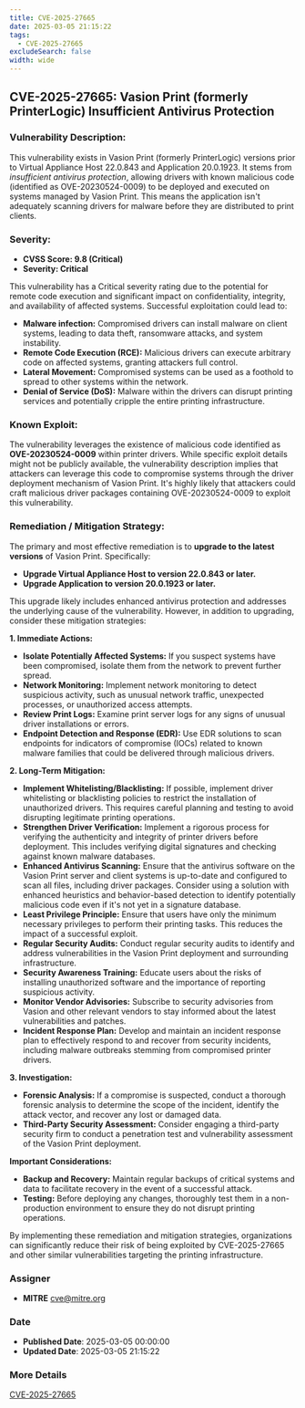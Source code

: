 ```yaml
---
title: CVE-2025-27665
date: 2025-03-05 21:15:22
tags:
  - CVE-2025-27665
excludeSearch: false
width: wide
---
```


## CVE-2025-27665: Vasion Print (formerly PrinterLogic) Insufficient Antivirus Protection

### Vulnerability Description:

This vulnerability exists in Vasion Print (formerly PrinterLogic) versions prior to Virtual Appliance Host 22.0.843 and Application 20.0.1923. It stems from *insufficient antivirus protection*, allowing drivers with known malicious code (identified as OVE-20230524-0009) to be deployed and executed on systems managed by Vasion Print.  This means the application isn't adequately scanning drivers for malware before they are distributed to print clients.

### Severity:

* **CVSS Score: 9.8 (Critical)**
* **Severity: Critical**

This vulnerability has a Critical severity rating due to the potential for remote code execution and significant impact on confidentiality, integrity, and availability of affected systems.  Successful exploitation could lead to:

* **Malware infection:**  Compromised drivers can install malware on client systems, leading to data theft, ransomware attacks, and system instability.
* **Remote Code Execution (RCE):**  Malicious drivers can execute arbitrary code on affected systems, granting attackers full control.
* **Lateral Movement:**  Compromised systems can be used as a foothold to spread to other systems within the network.
* **Denial of Service (DoS):**  Malware within the drivers can disrupt printing services and potentially cripple the entire printing infrastructure.

### Known Exploit:

The vulnerability leverages the existence of malicious code identified as **OVE-20230524-0009** within printer drivers. While specific exploit details might not be publicly available, the vulnerability description implies that attackers can leverage this code to compromise systems through the driver deployment mechanism of Vasion Print.  It's highly likely that attackers could craft malicious driver packages containing OVE-20230524-0009 to exploit this vulnerability.

### Remediation / Mitigation Strategy:

The primary and most effective remediation is to **upgrade to the latest versions** of Vasion Print.  Specifically:

* **Upgrade Virtual Appliance Host to version 22.0.843 or later.**
* **Upgrade Application to version 20.0.1923 or later.**

This upgrade likely includes enhanced antivirus protection and addresses the underlying cause of the vulnerability.  However, in addition to upgrading, consider these mitigation strategies:

**1. Immediate Actions:**

* **Isolate Potentially Affected Systems:** If you suspect systems have been compromised, isolate them from the network to prevent further spread.
* **Network Monitoring:** Implement network monitoring to detect suspicious activity, such as unusual network traffic, unexpected processes, or unauthorized access attempts.
* **Review Print Logs:** Examine print server logs for any signs of unusual driver installations or errors.
* **Endpoint Detection and Response (EDR):** Use EDR solutions to scan endpoints for indicators of compromise (IOCs) related to known malware families that could be delivered through malicious drivers.

**2. Long-Term Mitigation:**

* **Implement Whitelisting/Blacklisting:**  If possible, implement driver whitelisting or blacklisting policies to restrict the installation of unauthorized drivers.  This requires careful planning and testing to avoid disrupting legitimate printing operations.
* **Strengthen Driver Verification:**  Implement a rigorous process for verifying the authenticity and integrity of printer drivers before deployment. This includes verifying digital signatures and checking against known malware databases.
* **Enhanced Antivirus Scanning:** Ensure that the antivirus software on the Vasion Print server and client systems is up-to-date and configured to scan all files, including driver packages. Consider using a solution with enhanced heuristics and behavior-based detection to identify potentially malicious code even if it's not yet in a signature database.
* **Least Privilege Principle:**  Ensure that users have only the minimum necessary privileges to perform their printing tasks. This reduces the impact of a successful exploit.
* **Regular Security Audits:** Conduct regular security audits to identify and address vulnerabilities in the Vasion Print deployment and surrounding infrastructure.
* **Security Awareness Training:**  Educate users about the risks of installing unauthorized software and the importance of reporting suspicious activity.
* **Monitor Vendor Advisories:**  Subscribe to security advisories from Vasion and other relevant vendors to stay informed about the latest vulnerabilities and patches.
* **Incident Response Plan:**  Develop and maintain an incident response plan to effectively respond to and recover from security incidents, including malware outbreaks stemming from compromised printer drivers.

**3. Investigation:**

* **Forensic Analysis:** If a compromise is suspected, conduct a thorough forensic analysis to determine the scope of the incident, identify the attack vector, and recover any lost or damaged data.
* **Third-Party Security Assessment:** Consider engaging a third-party security firm to conduct a penetration test and vulnerability assessment of the Vasion Print deployment.

**Important Considerations:**

* **Backup and Recovery:** Maintain regular backups of critical systems and data to facilitate recovery in the event of a successful attack.
* **Testing:** Before deploying any changes, thoroughly test them in a non-production environment to ensure they do not disrupt printing operations.

By implementing these remediation and mitigation strategies, organizations can significantly reduce their risk of being exploited by CVE-2025-27665 and other similar vulnerabilities targeting the printing infrastructure.

### Assigner
- **MITRE** <cve@mitre.org>

### Date
- **Published Date**: 2025-03-05 00:00:00
- **Updated Date**: 2025-03-05 21:15:22

### More Details
[CVE-2025-27665](https://www.cvedetails.com/cve/CVE-2025-27665)